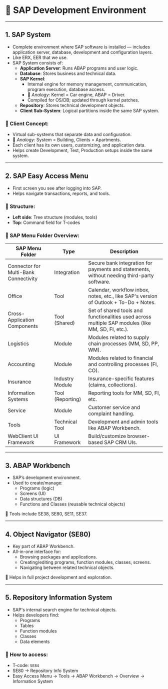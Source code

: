 
# 📘 SAP Development Environment

---

## 1. SAP System

- Complete environment where SAP software is installed — includes application server, database, development and configuration layers.
- Like ERX, EER that we use.
- SAP System consists of:
  - **Application Server**: Runs ABAP programs and user logic.
  - **Database**: Stores business and technical data.
  - **SAP Kernel**: 
    - Internal engine for memory management, communication, program execution, database access.
    - 📌 *Analogy:* Kernel = Car engine, ABAP = Driver.
    - Compiled for OS/DB; updated through kernel patches.
  - **Repository**: Stores technical development objects.
  - **Client Sub-System**: Logical partitions inside the same SAP system.

### 🔹 Client Concept:
- Virtual sub-systems that separate data and configuration.
- 📌 *Analogy:* System = Building, Clients = Apartments.
- Each client has its own users, customizing, and application data.
- Helps create Development, Test, Production setups inside the same system.

---

## 2. SAP Easy Access Menu

- First screen you see after logging into SAP.
- Helps navigate transactions, reports, and tools.

### 🔹 Structure:
- **Left side**: Tree structure (modules, tools)
- **Top**: Command field for T-codes

### 🔹 SAP Menu Folder Overview:

| SAP Menu Folder                     | Type              | Description                                                                           |
|------------------------------------|-------------------|---------------------------------------------------------------------------------------|
| Connector for Multi-Bank Connectivity | Integration       | Secure bank integration for payments and statements, without needing third-party software. |
| Office                             | Tool              | Calendar, workflow inbox, notes, etc., like SAP's version of Outlook + To-Do + Notes. |
| Cross-Application Components       | Tool (Shared)     | Set of shared tools and functionalities used across multiple SAP modules (like MM, SD, FI, etc.). |
| Logistics                          | Module            | Modules related to supply chain processes (MM, SD, PP, WM).                          |
| Accounting                         | Module            | Modules related to financial and controlling processes (FI, CO).                     |
| Insurance                          | Industry Module   | Insurance-specific features (claims, collections).                                   |
| Information Systems                | Tool (Reporting)  | Reporting tools for MM, SD, FI, etc.                                                 |
| Service                            | Module            | Customer service and complaint handling.                                             |
| Tools                              | Technical Tool    | Development and admin tools like ABAP Workbench.                                     |
| WebClient UI Framework             | UI Framework      | Build/customize browser-based SAP CRM UIs.                                           |

---

## 3. ABAP Workbench

- SAP’s development environment.
- Used to create/manage:
  - Programs (logic)
  - Screens (UI)
  - Data structures (DB)
  - Functions and Classes (reusable technical objects)

📌 Tools include SE38, SE80, SE11, SE37.

---

## 4. Object Navigator (SE80)

- Key part of ABAP Workbench.
- All-in-one interface for:
  - Browsing packages and applications.
  - Creating/editing programs, function modules, classes, screens.
  - Navigating between related technical objects.

📌 Helps in full project development and exploration.

---

## 5. Repository Information System

- SAP's internal search engine for technical objects.
- Helps developers find:
  - Programs
  - Tables
  - Function modules
  - Classes
  - Data elements

### 🔹 How to access:
- T-code: `SE84`
- SE80 → Repository Info System
- Easy Access Menu → Tools → ABAP Workbench → Overview → Information System
